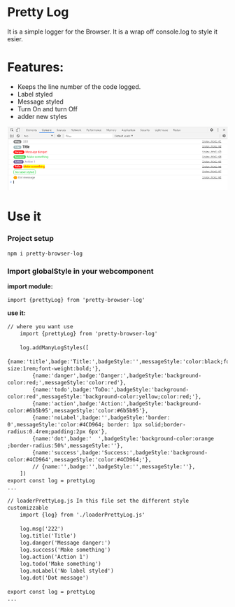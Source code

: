 # Pretty Log
It is a simple logger for the Browser. It is  a wrap off console.log to style it esier.

# Features:
* Keeps the line number of the code logged.
* Label styled
* Message styled
* Turn On and turn Off
* adder new styles

![screen](./images/logsExamples.PNG)


# Use it
### Project setup
```
npm i pretty-browser-log
```
### Import globalStyle in your webcomponent

**import module:**
```
import {prettyLog} from 'pretty-browser-log'
```
**use it:**
```
// where you want use 
    import {prettyLog} from 'pretty-browser-log'

    log.addManyLogStyles([
        {name:'title',badge:'Title:',badgeStyle:'',messageStyle:'color:black;font-size:1rem;font-weight:bold;'},
        {name:'danger',badge:'Danger:',badgeStyle:'background-color:red;',messageStyle:'color:red'},
        {name:'todo',badge:'ToDo:',badgeStyle:'background-color:red',messageStyle:'background-color:yellow;color:red;'},
        {name:'action',badge:'Action:',badgeStyle:'background-color:#6b5b95',messageStyle:'color:#6b5b95'},
        {name:'noLabel',badge:'',badgeStyle:'border: 0',messageStyle:'color:#4CD964; border: 1px solid;border-radius:0.4rem;padding:2px 6px'},
        {name:'dot',badge:'  ',badgeStyle:'background-color:orange ;border-radius:50%',messageStyle:''},
        {name:'success',badge:'Success:',badgeStyle:'background-color:#4CD964',messageStyle:'color:#4CD964;'},
        // {name:'',badge:'',badgeStyle:'',messageStyle:''},
    ])
export const log = prettyLog
...
```
```
// loaderPrettyLog.js In this file set the different style customizzable
    import {log} from './loaderPrettyLog.js'

    log.msg('222')
    log.title('Title')
    log.danger('Message danger:')
    log.success('Make something')
    log.action('Action 1')
    log.todo('Make something')
    log.noLabel('No label styled')
    log.dot('Dot message')

export const log = prettyLog
...
```

